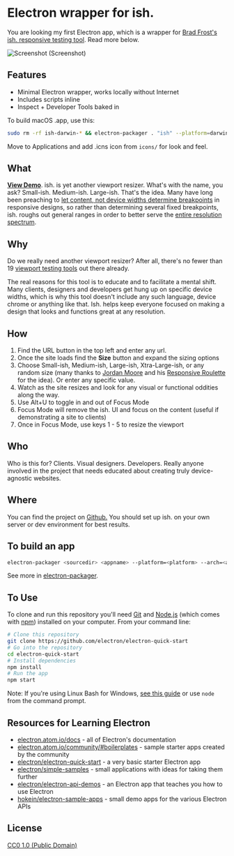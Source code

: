 # Electron wrapper for ish.

You are looking my first Electron app, which is a wrapper for <a href="http://bradfrostweb.com/demo/ish/">Brad Frost's ish. responsive testing tool</a>. Read more below.

![Screenshot (Screenshot)](https://rolle.wtf/ish-2.png "Screenshot")

## Features

- Minimal Electron wrapper, works locally without Internet
- Includes scripts inline
- Inspect + Developer Tools baked in

To build macOS .app, use this:

```bash
sudo rm -rf ish-darwin-* && electron-packager . "ish" --platform=darwin --overwrite
```

Move to Applications and add .icns icon from `icons/` for look and feel.

## What
<strong><a href="http://bradfrostweb.com/demo/ish/">View Demo</a></strong>. ish. is yet another viewport resizer. What's with the name, you ask? Small-ish. Medium-ish. Large-ish. That's the idea. Many have long been preaching to <a href="http://www.netmagazine.com/tutorials/determining-breakpoints-responsive-design">let content, not device widths determine breakpoints</a> in responsive designs, so rather than determining several fixed breakpoints, ish. roughs out general ranges in order to better serve the <a href="http://static.lukew.com/unified_device_design.png">entire resolution spectrum</a>. 

## Why</h2>
Do we really need another viewport resizer? After all, there's no fewer than 19 <a href="http://bradfrost.github.com/this-is-responsive/resources.html#viewport-testing">viewport testing tools</a> out there already. 

The real reasons for this tool is to educate and to facilitate a mental shift. Many clients, designers and developers get hung up on specific device widths, which is why this tool doesn't include any such language, device chrome or anything like that. Ish. helps keep everyone focused on making a design that looks and functions great at any resolution.

## How
<ol>
<li>Find the URL button in the top left and enter any url.</li>
<li>Once the site loads find the <strong>Size</strong> button and expand the sizing options</li>
<li>Choose Small-ish, Medium-ish, Large-ish, Xtra-Large-ish, or any random size (many thanks to <a href="https://twitter.com/jordanmoore">Jordan Moore</a> and his <a href="http://www.jordanm.co.uk/lab/responsiveroulette"> Responsive Roulette</a> for the idea). Or enter any specific value.</li>
<li>Watch as the site resizes and look for any visual or functional oddities along the way.</li>
<li>Use Alt+U to toggle in and out of Focus Mode</li>
<li>Focus Mode will remove the ish. UI and focus on the content (useful if demonstrating a site to clients)</li>
<li>Once in Focus Mode, use keys 1 - 5 to resize the viewport</li>
</ol>

## Who
Who is this for? Clients. Visual designers. Developers. Really anyone involved in the project that needs educated about creating truly device-agnostic websites.

## Where
You can find the project on <a href="https://github.com/bradfrost/ish.">Github.</a> You should set up ish. on your own server or dev environment for best results.

## To build an app

```bash
electron-packager <sourcedir> <appname> --platform=<platform> --arch=<arch> [optional flags...]
```

See more in [electron-packager](https://github.com/electron-userland/electron-packager#supported-platforms).

## To Use

To clone and run this repository you'll need [Git](https://git-scm.com) and [Node.js](https://nodejs.org/en/download/) (which comes with [npm](http://npmjs.com)) installed on your computer. From your command line:

```bash
# Clone this repository
git clone https://github.com/electron/electron-quick-start
# Go into the repository
cd electron-quick-start
# Install dependencies
npm install
# Run the app
npm start
```

Note: If you're using Linux Bash for Windows, [see this guide](https://www.howtogeek.com/261575/how-to-run-graphical-linux-desktop-applications-from-windows-10s-bash-shell/) or use `node` from the command prompt.

## Resources for Learning Electron

- [electron.atom.io/docs](http://electron.atom.io/docs) - all of Electron's documentation
- [electron.atom.io/community/#boilerplates](http://electron.atom.io/community/#boilerplates) - sample starter apps created by the community
- [electron/electron-quick-start](https://github.com/electron/electron-quick-start) - a very basic starter Electron app
- [electron/simple-samples](https://github.com/electron/simple-samples) - small applications with ideas for taking them further
- [electron/electron-api-demos](https://github.com/electron/electron-api-demos) - an Electron app that teaches you how to use Electron
- [hokein/electron-sample-apps](https://github.com/hokein/electron-sample-apps) - small demo apps for the various Electron APIs

## License

[CC0 1.0 (Public Domain)](LICENSE.md)
